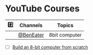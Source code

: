 # YouTube Courses

| :hash: | Channels | Topics |
|-|-|-|
| | [@BenEater](@BenEater) | 8bit computer |



- [ ] [Build an 8-bit computer from scratch](https://eater.net/8bit)


